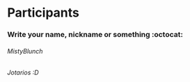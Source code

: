 # Participants
### Write your name, nickname or something :octocat:

###### MistyBlunch

###### Jotarios :D

